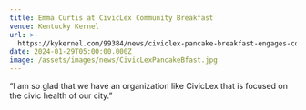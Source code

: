 ```yaml
---
title: Emma Curtis at CivicLex Community Breakfast
venue: Kentucky Kernel
url: >-
  https://kykernel.com/99384/news/civiclex-pancake-breakfast-engages-community-in-local-government/
date: 2024-01-29T05:00:00.000Z
image: /assets/images/news/CivicLexPancakeBfast.jpg
---
```


“I am so glad that we have an organization like CivicLex that is focused on the civic health of our city.”

